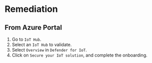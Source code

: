 # Remediation

## From Azure Portal

1. Go to `IoT Hub`.
2. Select an `IoT Hub` to validate.
3. Select `Overview` in `Defender for IoT`.
4. Click on `Secure your IoT solution`, and complete the onboarding.
